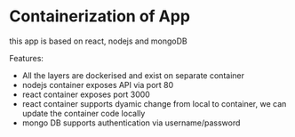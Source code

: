 # Containerization of App

this app is based on react, nodejs and mongoDB

Features:

- All the layers are dockerised and exist on separate container
- nodejs container exposes API via port 80
- react container exposes port 3000
- react container supports dyamic change from local to container, we can update the container code locally
- mongo DB supports authentication via username/password

